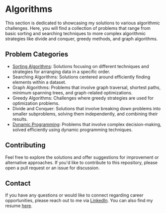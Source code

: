 # Algorithms

This section is dedicated to showcasing my solutions to various algorithmic challenges.
Here, you will find a collection of problems that range from basic sorting and searching techniques to more complex algorithmic strategies like divide and conquer, greedy methods, and graph algorithms.

## Problem Categories

- [Sorting Algorithms](Sorting/): Solutions focusing on different techniques and strategies for arranging data in a specific order.
- Searching Algorithms: Solutions centered around efficiently finding elements within a dataset.
- Graph Algorithms: Problems that involve graph traversal, shortest paths, minimum spanning trees, and graph-related optimizations.
- Greedy Algorithms: Challenges where greedy strategies are used for optimization problems.
- Divide and Conquer: Solutions that involve breaking down problems into smaller subproblems, solving them independently, and combining their results.
- [Dynamic Programming](Dynamic/): Problems that involve complex decision-making, solved efficiently using dynamic programming techniques.

## Contributing

Feel free to explore the solutions and offer suggestions for improvement or alternative approaches.
If you'd like to contribute to this repository, please open a pull request or an issue for discussion.

## Contact

If you have any questions or would like to connect regarding career opportunities, please reach out to me via [LinkedIn](https://www.linkedin.com/in/jyrodgers/).
You can also find my resume [here](https://github.com/jyrodgers/john_rodgers_resume/).
